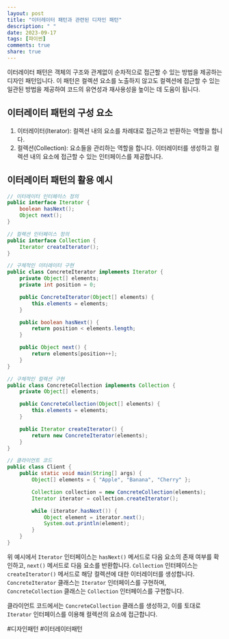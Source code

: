 ```yaml
---
layout: post
title: "이터레이터 패턴과 관련된 디자인 패턴"
description: " "
date: 2023-09-17
tags: [파이썬]
comments: true
share: true
---
```


이터레이터 패턴은 객체의 구조와 관계없이 순차적으로 접근할 수 있는 방법을 제공하는 디자인 패턴입니다. 이 패턴은 컬렉션 요소를 노출하지 않고도 컬렉션에 접근할 수 있는 일관된 방법을 제공하여 코드의 유연성과 재사용성을 높이는 데 도움이 됩니다.

## 이터레이터 패턴의 구성 요소

1. 이터레이터(Iterator): 컬렉션 내의 요소를 차례대로 접근하고 반환하는 역할을 합니다.
2. 컬렉션(Collection): 요소들을 관리하는 역할을 합니다. 이터레이터를 생성하고 컬렉션 내의 요소에 접근할 수 있는 인터페이스를 제공합니다.

## 이터레이터 패턴의 활용 예시

```java
// 이터레이터 인터페이스 정의
public interface Iterator {
    boolean hasNext();
    Object next();
}

// 컬렉션 인터페이스 정의
public interface Collection {
    Iterator createIterator();
}

// 구체적인 이터레이터 구현
public class ConcreteIterator implements Iterator {
    private Object[] elements;
    private int position = 0;

    public ConcreteIterator(Object[] elements) {
        this.elements = elements;
    }

    public boolean hasNext() {
        return position < elements.length;
    }

    public Object next() {
        return elements[position++];
    }
}

// 구체적인 컬렉션 구현
public class ConcreteCollection implements Collection {
    private Object[] elements;

    public ConcreteCollection(Object[] elements) {
        this.elements = elements;
    }

    public Iterator createIterator() {
        return new ConcreteIterator(elements);
    }
}

// 클라이언트 코드
public class Client {
    public static void main(String[] args) {
        Object[] elements = { "Apple", "Banana", "Cherry" };

        Collection collection = new ConcreteCollection(elements);
        Iterator iterator = collection.createIterator();

        while (iterator.hasNext()) {
            Object element = iterator.next();
            System.out.println(element);
        }
    }
}
```

위 예시에서 `Iterator` 인터페이스는 `hasNext()` 메서드로 다음 요소의 존재 여부를 확인하고, `next()` 메서드로 다음 요소를 반환합니다. `Collection` 인터페이스는 `createIterator()` 메서드로 해당 컬렉션에 대한 이터레이터를 생성합니다. `ConcreteIterator` 클래스는 `Iterator` 인터페이스를 구현하며, `ConcreteCollection` 클래스는 `Collection` 인터페이스를 구현합니다.

클라이언트 코드에서는 `ConcreteCollection` 클래스를 생성하고, 이를 토대로 `Iterator` 인터페이스를 이용해 컬렉션의 요소에 접근합니다.

#디자인패턴 #이터레이터패턴